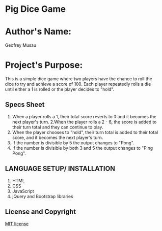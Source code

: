 # Pig Dice Game
# Author's Name:
 Geofrey Musau
# Project's Purpose:
This is a simple dice game where two players have the chance to roll the dice to try and achieve a score of 100. Each player repeatedly rolls a die until either a 1 is rolled or the player decides to "hold".

## Specs Sheet
   1. When a player rolls a 1, their total score reverts to 0 and it becomes the next player's turn.
   2.When the player rolls a 2 - 6, the score is added to their turn total and they can continue to play.
   3. When the player chooses to "hold", their turn total is added to their total score, and it becomes the next player's turn.
   4. If the number is divisible by 5 the output changes to "Pong".
   5. If the number is divisible by both 3 and 5 the output changes to "Ping Pong".

## LANGUAGE SETUP/ INSTALLATION
   1. HTML
   2. CSS
   3. JavaScript
   4. jQuery and Bootstrap libraries


## License and Copyright
[MIT license](license)
